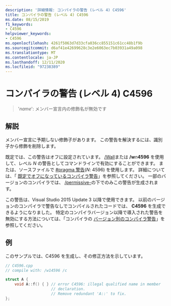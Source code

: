 ```yaml
---
description: '詳細情報: コンパイラの警告 (レベル 4) C4596'
title: コンパイラの警告 (レベル 4) C4596
ms.date: 08/15/2019
f1_keywords:
- C4596
helpviewer_keywords:
- C4596
ms.openlocfilehash: 4261f5063d7d33cfa036cc855151c61cc48b1f9b
ms.sourcegitcommit: d6af41e42699628c3e2e6063ec7b03931a49a098
ms.translationtype: MT
ms.contentlocale: ja-JP
ms.lasthandoff: 12/11/2020
ms.locfileid: "97238389"
---
```

# <a name="compiler-warning-level-4-c4596"></a>コンパイラの警告 (レベル 4) C4596

> '*name*': メンバー宣言内の修飾名が無効です

## <a name="remarks"></a>解説

メンバー宣言に予期しない修飾子があります。 この警告を解決するには、識別子から修飾を削除します。

既定では、この警告はオフに設定されています。 [/Wall](../../build/reference/compiler-option-warning-level.md)または __/w__*n*__4596__ を使用して、レベル *N* の警告としてコマンドラインで有効にすることができます。 または、ソースファイルで [#pragma 警告](../../preprocessor/warning.md)(*N*: 4596) を使用します。 詳細については、「 [既定でオフになっているコンパイラ警告](../../preprocessor/compiler-warnings-that-are-off-by-default.md)」を参照してください。 一部のバージョンのコンパイラでは、 [/permissive-](../../build/reference/permissive-standards-conformance.md)の下でのみこの警告が生成されます。

この警告は、Visual Studio 2015 Update 3 以降で使用できます。 以前のバージョンのコンパイラで警告なしでコンパイルされたコードでは、 **C4596** を生成できるようになりました。 特定のコンパイラバージョン以降で導入された警告を無効にする方法については、「コンパイラの [バージョン別のコンパイラ警告](compiler-warnings-by-compiler-version.md)」を参照してください。

## <a name="example"></a>例

このサンプルでは、C4596 を生成し、その修正方法を示しています。

```cpp
// C4596.cpp
// compile with: /w14596 /c

struct A {
    void A::f() { } // error C4596: illegal qualified name in member
                    // declaration.
                    // Remove redundant 'A::' to fix.
};
```
